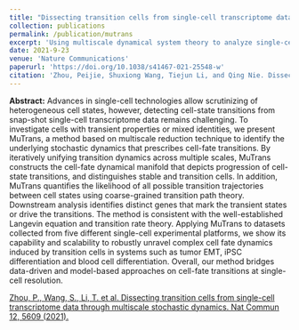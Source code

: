 ```yaml
---
title: "Dissecting transition cells from single-cell transcriptome data through multiscale stochastic dynamics"
collection: publications
permalink: /publication/mutrans
excerpt: 'Using multiscale dynamical system theory to analyze single-cell datasets, quantifying transition paths and dynamical manifold'
date: 2021-9-23
venue: 'Nature Communications'
paperurl: 'https://doi.org/10.1038/s41467-021-25548-w'
citation: 'Zhou, Peijie, Shuxiong Wang, Tiejun Li, and Qing Nie. Dissecting transition cells from single-cell transcriptome data through multiscale stochastic dynamics. Nat Commun 12, 5609 (2021). https://doi.org/10.1038/s41467-021-25548-w'
---
```

**Abstract:** Advances in single-cell technologies allow scrutinizing of heterogeneous cell states, however, detecting cell-state transitions from snap-shot single-cell transcriptome data remains challenging. To investigate cells with transient properties or mixed identities, we present MuTrans, a method based on multiscale reduction technique to identify the underlying stochastic dynamics that prescribes cell-fate transitions. By iteratively unifying transition dynamics across multiple scales, MuTrans constructs the cell-fate dynamical manifold that depicts progression of cell-state transitions, and distinguishes stable and transition cells. In addition, MuTrans quantifies the likelihood of all possible transition trajectories between cell states using coarse-grained transition path theory. Downstream analysis identifies distinct genes that mark the transient states or drive the transitions. The method is consistent with the well-established Langevin equation and transition rate theory. Applying MuTrans to datasets collected from five different single-cell experimental platforms, we show its capability and scalability to robustly unravel complex cell fate dynamics induced by transition cells in systems such as tumor EMT, iPSC differentiation and blood cell differentiation. Overall, our method bridges data-driven and model-based approaches on cell-fate transitions at single-cell resolution.

[Zhou, P., Wang, S., Li, T. et al. Dissecting transition cells from single-cell transcriptome data through multiscale stochastic dynamics. Nat Commun 12, 5609 (2021).](https://doi.org/10.1038/s41467-021-25548-w)
